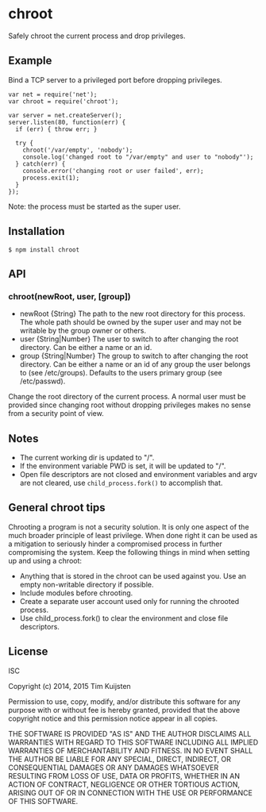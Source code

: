 # chroot

Safely chroot the current process and drop privileges.

## Example

Bind a TCP server to a privileged port before dropping privileges.

    var net = require('net');
    var chroot = require('chroot');

    var server = net.createServer();
    server.listen(80, function(err) {
      if (err) { throw err; }

      try {
        chroot('/var/empty', 'nobody');
        console.log('changed root to "/var/empty" and user to "nobody"');
      } catch(err) {
        console.error('changing root or user failed', err);
        process.exit(1);
      }
    });

Note: the process must be started as the super user.

## Installation

    $ npm install chroot

## API

### chroot(newRoot, user, [group])
* newRoot {String} The path to the new root directory for this process. The
       whole path should be owned by the super user and may not be writable by
       the group owner or others.
* user {String|Number} The user to switch to after changing the root directory.
       Can be either a name or an id.
* group {String|Number} The group to switch to after changing the root
       directory. Can be either a name or an id of any group the user belongs to
       (see /etc/groups). Defaults to the users primary group (see /etc/passwd).

Change the root directory of the current process. A normal user must be provided
since changing root without dropping privileges makes no sense from a security
point of view.

## Notes
* The current working dir is updated to "/".
* If the environment variable PWD is set, it will be updated to "/".
* Open file descriptors are not closed and environment variables and argv are
  not cleared, use `child_process.fork()` to accomplish that.

## General chroot tips
Chrooting a program is not a security solution. It is only one aspect of the
much broader principle of least privilege. When done right it can be used as a
mitigation to seriously hinder a compromised process in further compromising the
system. Keep the following things in mind when setting up and using a chroot:
* Anything that is stored in the chroot can be used against you. Use an empty
  non-writable directory if possible.
* Include modules before chrooting.
* Create a separate user account used only for running the chrooted process.
* Use child_process.fork() to clear the environment and close file descriptors.

## License

ISC

Copyright (c) 2014, 2015 Tim Kuijsten

Permission to use, copy, modify, and/or distribute this software for any
purpose with or without fee is hereby granted, provided that the above
copyright notice and this permission notice appear in all copies.

THE SOFTWARE IS PROVIDED "AS IS" AND THE AUTHOR DISCLAIMS ALL WARRANTIES
WITH REGARD TO THIS SOFTWARE INCLUDING ALL IMPLIED WARRANTIES OF
MERCHANTABILITY AND FITNESS. IN NO EVENT SHALL THE AUTHOR BE LIABLE FOR
ANY SPECIAL, DIRECT, INDIRECT, OR CONSEQUENTIAL DAMAGES OR ANY DAMAGES
WHATSOEVER RESULTING FROM LOSS OF USE, DATA OR PROFITS, WHETHER IN AN
ACTION OF CONTRACT, NEGLIGENCE OR OTHER TORTIOUS ACTION, ARISING OUT OF
OR IN CONNECTION WITH THE USE OR PERFORMANCE OF THIS SOFTWARE.
